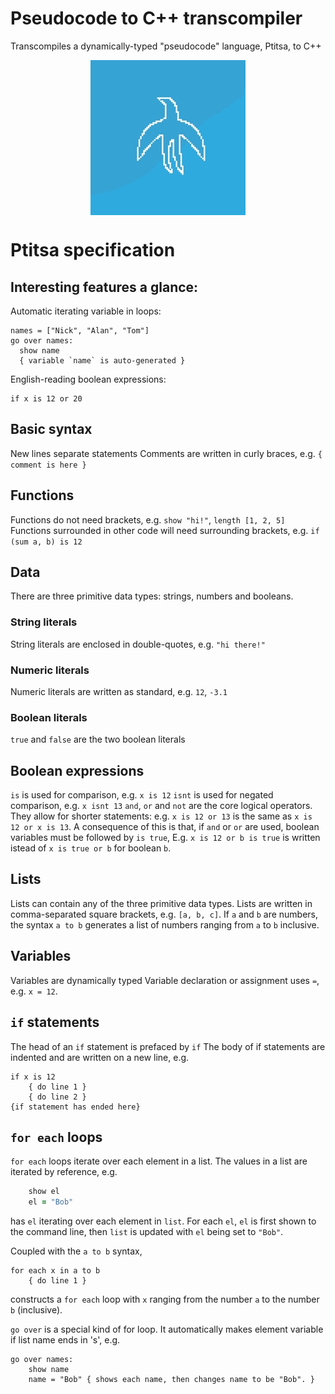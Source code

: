 # Pseudocode to C++ transcompiler

Transcompiles a dynamically-typed "pseudocode" language, Ptitsa, to C++

<img style="display: block;
  margin-left: auto;
  margin-right: auto;" src="images/icon.jpg"/> 

# Ptitsa specification

## Interesting features a glance:
Automatic iterating variable in loops:
```
names = ["Nick", "Alan", "Tom"]
go over names:
  show name 
  { variable `name` is auto-generated }
```

English-reading boolean expressions:
```
if x is 12 or 20
```

## Basic syntax
New lines separate statements
Comments are written in curly braces, e.g. `{ comment is here }`

## Functions
Functions do not need brackets, e.g. `show "hi!"`, `length [1, 2, 5]`
Functions surrounded in other code will need surrounding brackets, e.g. `if (sum a, b) is 12`

## Data
There are three primitive data types: strings, numbers and booleans.

### String literals
String literals are enclosed in double-quotes, e.g. `"hi there!"`

### Numeric literals
Numeric literals are written as standard, e.g. `12`, `-3.1`

### Boolean literals
`true` and `false` are the two boolean literals

## Boolean expressions
`is` is used for comparison, e.g. `x is 12`
`isnt` is used for negated comparison, e.g. `x isnt 13`
`and`, `or` and `not` are the core logical operators. They allow for shorter statements: e.g. `x is 12 or 13` is the same as `x is 12 or x is 13`.
A consequence of this is that, if `and` or `or` are used, boolean variables must be followed by `is true`, 
E.g. `x is 12 or b is true` is written istead of `x is true or b` for boolean `b`.


## Lists
Lists can contain any of the three primitive data types.
Lists are written in comma-separated square brackets, e.g. `[a, b, c]`. 
If `a` and `b` are numbers, the syntax `a to b` generates a list of numbers ranging from `a` to `b` inclusive.

## Variables
Variables are dynamically typed
Variable declaration or assignment uses `=`, e.g. `x = 12`. 

## `if` statements
The head of an `if` statement is prefaced by `if`
The body of if statements are indented and are written on a new line, e.g.
```
if x is 12
    { do line 1 }
    { do line 2 }
{if statement has ended here}
```

## `for each` loops
`for each` loops iterate over each element in a list. The values in a list are iterated by reference, e.g.
```for each el in list 
	show el
	el = "Bob"
```
has `el` iterating over each element in `list`. For each `el`, `el` is first shown to the command line, then `list` is updated with `el` being set to `"Bob"`.

Coupled with the `a to b` syntax, 
```
for each x in a to b
	{ do line 1 }
```
constructs a `for each` loop with `x` ranging from the number `a` to the number `b` (inclusive).


`go over` is a special kind of for loop. It automatically makes element variable if list name ends in 's', e.g.
```
go over names:
	show name
	name = "Bob" { shows each name, then changes name to be "Bob". }
```
